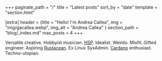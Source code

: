 +++
paginate_path = "/"
title = "Latest posts"
sort_by = "date"
template = "section.html"

[extra]
header = {title = "Hello! I'm Andrea Callea", img = "img/gacallea.webp", img_alt = "Andrea Callea" }
section_path = "blog/_index.md"
max_posts = 4
+++

Versatile creative. Hobbyist musician. [HSP](https://hsperson.com). Idealist.
Weirdo. Misfit. Gifted engineer. Aspiring
[Rustacean](https://www.rust-lang.org). Ex Linux SysAdmin.
[Cardano](https://www.essentialcardano.io) enthusiast. Techno-utopian.
